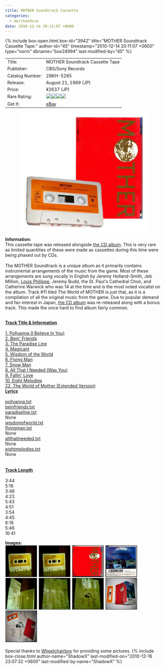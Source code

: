 ```yaml
---
title: MOTHER Soundtrack Cassette
categories:
  - merchandise
date: 2010-12-14 20:11:07 +0600
---
```

{% include box-open.html box-id="3942" title="MOTHER Soundtrack Cassette Tape:" author-id="45" timestamp="2010-12-14 20:11:07 +0600" type="norm" dbname="box24994" last-modified-by="45" %}
<div class="gameinfo">
	<table>
		<tr>
			<td class="label">Title:</td>
			<td>MOTHER Soundtrack Cassette Tape</td>
		</tr>
		<tr>
			<td class="label">Publisher:</td>
			<td>CBS/Sony Records</td>
		</tr>
		<tr>
			<td class="label">Catalog Number:</td>
			<td>28KH-5285</td>
		</tr>
		<tr>
			<td class="label">Release:</td>
			<td>August 21, 1989 (JP)</td>
		</tr>
		<tr>
			<td class="label">Price:</td>
			<td>¥2637 (JP)</td>
		</tr>
		<tr>
			<td class="label">Rare Rating:</td>
			<td><img src="http://starmen.net/merchandise/images/ness_icon.gif" /><img src="http://starmen.net/merchandise/images/ness_icon.gif" /><img src="http://starmen.net/merchandise/images/ness_icon.gif" /><img src="http://starmen.net/merchandise/images/ness_icon.gif" /></td>
		</tr>
		<tr>
			<td class="label">Get It:</td>
			<td><a href="http://www.ebay.com">eBay</a><br />
		</td>
		</tr>
	</table>
</div>

<p>
	<center>
	<img src="/merchandise/images/m1cassette_title.png" border="0" title="MOTHER Soundtrack Cassette" />
	</center>
</p>

<b>Information:</b>
	<br />
	This cassette tape was released alongside <a href="http://starmen.net/merchandise/music/m1cd.php">the CD album</a>. This is very rare as limited quantities of these were made as cassettes during this time were being phased out by CDs.
	<br /><br />
	The MOTHER Soundtrack is a unique album as it primarily contains instrumental arrangements of the music from the 
	game. Most of these arrangements are sung vocally in English by Jeremy Holland-Smith, Jeb Million, 
	<a href="http://boldstate.com/2010/07/02/video-games-are-beautiful-flying-man-mother-ost/">Louis Philippe</a>, 
	Jeremy Budd, the St. Paul's Cathedral Choir, and Catherine Warwick who was 14 at the time and is the most noted 
	vocalist on the album. Track #11 tiled The World of MOTHER is just that, as it is a compilation of all the original 
	music from the game. Due to popular demand and fan interest in Japan, <a href="http://starmen.net/merchandise/music/m1cd.php">the CD album</a> was re-released along with a bonus track. 
	This made the once hard to find album fairly common.
<br /><br />

<table1 />
        <b><u>Track Title & Information</u></b><br /><br />
        <a href="trackinfo/pollyanna.txt">1. Pollyanna (I Believe In You)</a><br />
	<a href="trackinfo/beinfriends.txt">2. Bein' Friends</a><br />
	<a href="trackinfo/paradiseline.txt">3. The Paradise Line</a><br />
	<a href="trackinfo/magicant.txt">4. Magicant</a><br />
	<a href="trackinfo/wisdomoftheworld.txt">5. Wisdom of the World</a><br />
	<a href="trackinfo/flyingman.txt">6. Flying Man</a><br />
	<a href="trackinfo/snowman.txt">7. Snow Man</a><br />
	<a href="trackinfo/allthatineeded.txt">8. All That I Needed (Was You)</a><br />
	<a href="trackinfo/fallinlove.txt">9. Fallin' Love</a><br />
	<a href="trackinfo/eightmelodies.txt">10. Eight Melodies</a><br />
	<a href="trackinfo/worldofmother.txt">22. The World of Mother (Extended Version)</a><br />
<table2 />
        <u><b>Lyrics</b></u><br /><br />
        <a href="lyrics/pollyanna.txt">pollyanna.txt</a><br />
	<a href="lyrics/beinfriends.txt">beinfriends.txt</a><br />
	<a href="lyrics/paradiseline.txt">paradiseline.txt</a><br />
	None<br />
	<a href="lyrics/wisdomofworld.txt">wisdomofworld.txt</a><br />
	<a href="lyrics/flyingman.txt">flyingman.txt</a><br />
	None<br />
	<a href="lyrics/allthatineeded.txt">allthatineeded.txt</a><br />
	None<br />
	<a href="lyrics/eightmelodies.txt">eightmelodies.txt</a><br />
	None<br />
	<br /><br />
<table2 />
	<u><b>Track Length</b></u><br /><br />
	3:44<br />
	5:16<br />
	3:46<br />
	4:23<br />
	5:43<br />
	4:51<br />
	3:54<br />
	4:45<br />
	6:18<br />
	5:46<br />
	16:41<br />
<table3 />

<b>Images:</b>
	<br />
<a href="/merchandise/images/m1ct_tapea.jpg" ><img src="/merchandise/images/m1ct_tapea.jpg" title="MOTHER Soundtrack Cassette Tape (Side A)" border="1" width="100" height="100" hspace="1" /></a>
<a href="/merchandise/images/m1ct_tapeb.jpg" ><img src="/merchandise/images/m1ct_tapeb.jpg" title="MOTHER Soundtrack Cassette Tape (Side B)" border="1" width="100" height="100" hspace="1" /></a>
<a href="/merchandise/images/m1cassette_front.jpg" ><img src="/merchandise/images/m1cassette_front.jpg" title="MOTHER Soundtrack Cassette Tape (Front)" border="1" width="100" height="100" hspace="1" /></a>
<a href="/merchandise/images/m1cassette_back.jpg" ><img src="/merchandise/images/m1cassette_back.jpg" title="MOTHER Soundtrack Cassette Tape (Back)" border="1" width="100" height="100" hspace="1" /></a>
<a href="/merchandise/images/m1ct_inserts.jpg" ><img src="/merchandise/images/m1ct_inserts.jpg" title="MOTHER Soundtrack Cassette Tape Box (Inside)" border="1" width="100" height="100" hspace="1" /></a>
<a href="/merchandise/images/m1ct_insertf.jpg" ><img src="/merchandise/images/m1ct_insertf.jpg" title="Insert (Front)" border="1" width="100" height="100" hspace="1" /></a>
<a href="/merchandise/images/m1ct_insertb.jpg" ><img src="/merchandise/images/m1ct_insertb.jpg" title="Insert (Back)" border="1" width="100" height="100" hspace="1" /></a>
<a href="/merchandise/images/m1ct_tapebox.jpg" ><img src="/merchandise/images/m1ct_tapebox.jpg" title="MOTHER Soundtrack Cassette Tape & Box" border="1" width="100" height="100" hspace="1" /></a>
<a href="/merchandise/images/m1ct_all.jpg" ><img src="/merchandise/images/m1ct_all.jpg" title="MOTHER Soundtrack Cassette Tape Complete" border="1" width="100" height="100" hspace="1" /></a>
	<br /><br />
	Special thanks to <a href="mailto:wheelchairboy11@hotmail.com">Wheelchairboy</a> 
	for providing some pictures.
{% include box-close.html author-name="ShadowX" last-modified-on="2010-12-16 23:07:32 +0600" last-modified-by-name="ShadowX" %}
